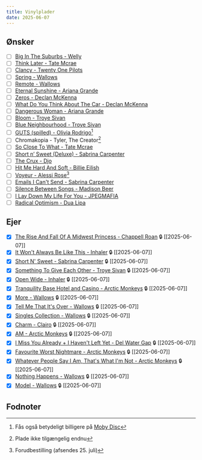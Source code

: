 ```yaml
---
title: Vinylplader
date: 2025-06-07
---
```

## Ønsker
- [ ] [Big In The Suburbs - Welly](https://worldwidewelly.com/products/big-in-the-suburbs-black-vinyl-lp)
- [ ] [Think Later - Tate Mcrae](https://vinylpladen.dk/vinyl/tate-mcrae/think-later-LP)
- [ ] [Clancy - Twenty One Pilots](https://vinylpladen.dk/vinyl/twenty-one-pilots/clancy-LP)
- [ ] [Spring - Wallows](https://vinylpladen.dk/vinyl/wallows/spring-LP)
- [ ] [Remote - Wallows](https://vinylpladen.dk/vinyl/wallows/remote-LP)
- [ ] [Eternal Sunshine - Ariana Grande](https://vinylpladen.dk/vinyl/ariana-grande/eternal-sunshine-LP)
- [ ] [Zeros - Declan McKenna](https://vinylpladen.dk/vinyl/declan-mckenna/zeros-LP)
- [ ] [What Do You Think About The Car - Declan McKenna](https://imusic.dk/music/0889854119218/declan-mckenna-2017-what-do-you-think-about-the-car-lp)
- [ ] [Dangerous Woman - Ariana Grande](https://vinylpladen.dk/vinyl/ariana-grande/dangerous-woman-LP)
- [ ] [Bloom - Troye Sivan](https://vinylpladen.dk/vinyl/troye-sivan/bloom-LP)
- [ ] [Blue Neighbourhood - Troye Sivan](https://vinylpladen.dk/vinyl/troye-sivan/blue-neighbourhood-LP)
- [ ] [GUTS (spilled) - Olivia Rodrigo](https://vinylpladen.dk/vinyl/olivia-rodrigo/guts-LP-2)[^1]
- [ ] Chromakopia - Tyler, The Creator[^2]
- [ ] [So Close To What - Tate Mcrae](https://vinylpladen.dk/vinyl/tate-mcrae/so-close-to-what-LP)
- [ ] [Short n’ Sweet (Deluxe) - Sabrina Carpenter](https://vinylpladen.dk/vinyl/sabrina-carpenter/short-n-sweet-LP-2)
- [ ] [The Crux - Djo](https://vinylpladen.dk/vinyl/djo/the-crux-LP)
- [ ] [Hit Me Hard And Soft - Billie Eilish](https://vinylpladen.dk/vinyl/billie-eilish/hit-me-hard-and-soft-LP)
- [ ] [Voyeur - Alessi Rose](https://shop.alessirosemusic.com/products/voyeur-opaque-pink-vinyl-store-exclusive)[^3]
- [ ] [Emails I Can't Send - Sabrina Carpenter](https://vinylpladen.dk/vinyl/sabrina-carpenter/emails-i-cant-send-LP)
- [ ] [Silence Between Songs - Madison Beer](https://vinylpladen.dk/vinyl/madison-beer/silence-between-songs-LP)
- [ ] [I Lay Down My Life For You - JPEGMAFIA](https://vinylpladen.dk/vinyl/jpegmafia/i-lay-down-my-life-for-you-LP)
- [ ] [Radical Optimism - Dua Lipa](https://vinylpladen.dk/vinyl/dua-lipa/radical-optimism-LP)

## Ejer

- [x] [The Rise And Fall Of A Midwest Princess - Chappell Roan](https://vinylpladen.dk/vinyl/chappell-roan/the-rise-and-fall-of-a-midwest-princess-LP) 🔒 [[2025-06-07]]
- [x] [It Won't Always Be Like This - Inhaler](https://vinylpladen.dk/vinyl/inhaler/it-wont-always-be-like-this-LP) 🔒 [[2025-06-07]]
- [x] [Short N' Sweet - Sabrina Carpenter](https://vinylpladen.dk/vinyl/sabrina-carpenter/short-n-sweet-LP) 🔒 [[2025-06-07]]
- [x] [Something To Give Each Other - Troye Sivan](https://vinylpladen.dk/vinyl/troye-sivan/something-to-give-each-other-LP) 🔒 [[2025-06-07]]
- [x] [Open Wide - Inhaler](https://vinylpladen.dk/vinyl/inhaler/open-wide-LP-1) 🔒 [[2025-06-07]]
- [x] [Tranquility Base Hotel and Casino - Arctic Monkeys](https://vinylpladen.dk/vinyl/arctic-monkeys/tranquility-base-hotel-casino-LP) 🔒 [[2025-06-07]]
- [x] [More - Wallows](https://vinylpladen.dk/vinyl/wallows/more-LP) 🔒 [[2025-06-07]]
- [x] [Tell Me That It's Over - Wallows](https://vinylpladen.dk/vinyl/wallows/tell-me-that-its-over-LP) 🔒 [[2025-06-07]]
- [x] [Singles Collection - Wallows](https://vinylpladen.dk/vinyl/wallows/singles-collection-2017-2020-LP)  🔒 [[2025-06-07]]
- [x] [Charm - Clairo](https://vinylpladen.dk/vinyl/clairo/charm-LP) 🔒 [[2025-06-07]]
- [x] [AM - Arctic Monkeys](https://vinylpladen.dk/vinyl/arctic-monkeys/am-LP) 🔒 [[2025-06-07]]
- [x] [I Miss You Already + I Haven't Left Yet - Del Water Gap](https://vinylpladen.dk/vinyl/del-water-gap/n-a-LP) 🔒 [[2025-06-07]]
- [x] [Favourite Worst Nightmare - Arctic Monkeys](https://vinylpladen.dk/vinyl/arctic-monkeys/favourite-worst-nightmare-LP) 🔒 [[2025-06-07]]
- [x] [Whatever People Say I Am, That's What I'm Not - Arctic Monkeys](https://vinylpladen.dk/vinyl/arctic-monkeys/whatever-people-say-i-am-thats-what-im-not-LP) 🔒 [[2025-06-07]]
- [x] [Nothing Happens - Wallows](https://vinylpladen.dk/vinyl/wallows/nothing-happens-LP) 🔒 [[2025-06-07]]
- [x] [Model - Wallows](https://vinylpladen.dk/vinyl/wallows/model-LP) 🔒 [[2025-06-07]]

## Fodnoter
[^1]: Fås også betydeligt billigere på [Moby Disc](http://moby-disc.dk/guts-spilled-2lp-splatter-vinyl.html)
[^2]: Plade ikke tilgængelig endnu
[^3]: Forudbestilling (afsendes 25. juli)